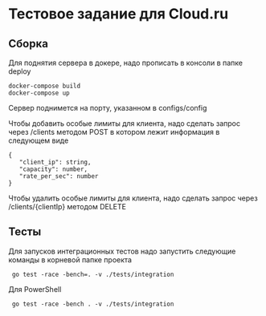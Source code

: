 # Тестовое задание для Cloud.ru

## Сборка
Для поднятия сервера в докере, надо прописать в консоли в папке deploy
```
docker-compose build
docker-compose up
```
Сервер поднимется на порту, указанном в configs/config 

Чтобы добавить особые лимиты для клиента, надо сделать запрос через /clients методом POST в котором лежит информация в следующем виде
```
{
   "client_ip": string,
   "capacity": number,
   "rate_per_sec": number
}
```

Чтобы удалить особые лимиты для клиента, надо сделать запрос через /clients/{clientIp} методом DELETE

## Тесты
Для запусков интеграционных тестов надо запустить следующие команды в корневой папке проекта

```
 go test -race -bench=. -v ./tests/integration    
```

Для PowerShell
```
 go test -race -bench . -v ./tests/integration    
```

